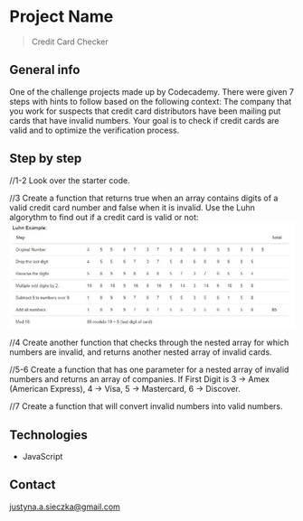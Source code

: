 # Project Name
> Credit Card Checker

## General info
One of the challenge projects made up by Codecademy. There were given 7 steps with hints to follow based on the following context: The company that you work for suspects that credit card distributors have been mailing put cards that have invalid numbers. Your goal is to check if credit cards are valid and to optimize the verification process.

## Step by step

//1-2 Look over the starter code.

//3 Create a function that returns true  when an array contains digits of a valid credit card number and false when it is invalid. Use the Luhn algorythm to find out if a credit card is valid or not:
![Luhn Example](./images/Luhn_example.jpg)

//4 Create another function that checks through the nested array for which numbers are invalid, and returns another nested array of invalid cards.

//5-6 Create a function that has one parameter for a nested array of invalid numbers and returns an array of companies. If First Digit is 3 -> Amex (American Express), 4 -> Visa, 5 -> Mastercard, 6 -> Discover.

//7 Create a function that will convert invalid numbers into valid numbers.

## Technologies
* JavaScript

## Contact
justyna.a.sieczka@gmail.com


